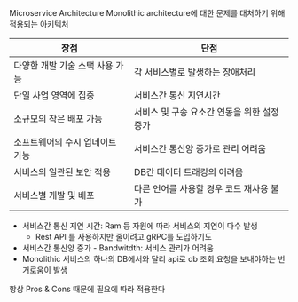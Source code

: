 Microservice Architecture
Monolithic architecture에 대한 문제를 대처하기 위해 적용되는 아키텍처

| 장점                 | 단점                        |
| ------------------ | ------------------------- |
| 다양한 개발 기술 스택 사용 가능 | 각 서비스별로 발생하는 장애처리         |
| 단일 사업 영역에 집중       | 서비스간 통신 지연시간              |
| 소규모의 작은 배포 가능      | 서비스 및 구송 요소간 연동을 위한 설정 증가 |
| 소프트웨어의 수시 업데이트 가능  | 서비스간 통신양 증가로 관리 어려움       |
| 서비스의 일관된 보안 적용     | DB간 데이터 트래킹의 어려움          |
| 서비스별 개발 및 배포       | 다른 언어를 사용할 경우 코드 재사용 불가   |

- 서비스간 통신 지연 시간: Ram 등 자원에 따라 서비스의 지연이 다수 발생
	- Rest API 를 사용하지만 줄이려고 gRPC를 도입하기도
- 서비스간 통신양 증가 - Bandwitdth: 서비스 관리가 어려움
- Monolithic 서비스의 하나의 DB에서와 달리 api로 db 조회 요청을 보내야하는 번거로움이 발생

항상 Pros & Cons 때문에 필요에 따라 적용한다
